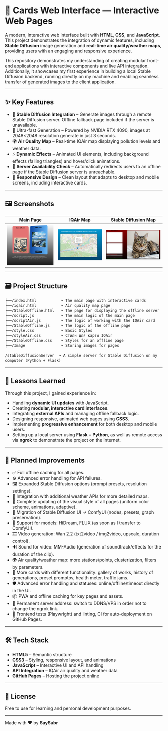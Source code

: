 # 🎴 Cards Web Interface — Interactive Web Pages

A modern, interactive web interface built with **HTML**, **CSS**, and **JavaScript**. This project demonstrates the integration of dynamic features, including **Stable Diffusion** image generation and **real-time air quality/weather maps**, providing users with an engaging and responsive experience.

This repository demonstrates my understanding of creating modular front-end applications with interactive components and live API integration. Additionally, it showcases my first experience in building a local Stable Diffusion backend, running directly on my machine and enabling seamless transfer of generated images to the client application.

---

## ✨ Key Features

- 🎨 **Stable Diffusion Integration** – Generate images through a remote Stable Diffusion server. Offline fallback page included if the server is unavailable.
- 🚀 Ultra-fast Generation – Powered by NVIDIA RTX 4090, images at 2048×2048 resolution generate in just 3 seconds.
- 🌍 **Air Quality Map** – Real-time IQAir map displaying pollution levels and weather data.
- ⚡ **Dynamic Effects** – Animated UI elements, including background effects (falling triangles) and hover/click animations.
- 🔄 **Server Availability Check** – Automatically redirects users to an offline page if the Stable Diffusion server is unreachable.
- 📱 **Responsive Design** – Clean layout that adapts to desktop and mobile screens, including interactive cards.

---

## 🖼️ Screenshots

| Main Page | IQAir Map | Stable Diffusion Map                                  |
|-----------|-----------|-------------------------------------------------------|
| ![Main](Image/main.png) | ![IQAir](Image/iqair.png) | ![Stable Diffusion](Image/Stable_Diffusion.png) |

---

## 🗃️ Project Structure

```
├──/index.html           → The main page with interactive cards
├──/iqair.html           → Air quality map page
├──/StableOffline.html   → The page for displaying the offline server
├──/script.js            → The main logic of the main page
├──/scriptAir.js         → The logic of working with the IQAir card
├──/StableOffline.js     → The logic of the offline page
├──/style.css            → Basic Styles
├──/styleAir.css         → Стили для карты IQAir
├──/StableOffline.css    → Styles for an offline page
├──/Image                → Storing images for pages

/stableDiffusionServer  → A simple server for Stable Diffusion on my computer (Python + Flask)
```

---

## 🧠 Lessons Learned

Through this project, I gained experience in:
- Handling **dynamic UI updates** with JavaScript.
- Creating **modular, interactive card interfaces**.
- Integrating **external APIs** and managing offline fallback logic.
- Designing responsive, animated web pages using **CSS3**.
- Implementing **progressive enhancement** for both desktop and mobile users.
- Setting up a local server using **Flask + Python**, as well as remote access via **ngrok** to demonstrate the project on the Internet.
---

## 🚀 Planned Improvements

- ✅ Full offline caching for all pages.
- ⚙️ Advanced error handling for API failures.
- 🖼️ Expanded Stable Diffusion options (prompt presets, resolution settings).
- 📡 Integration with additional weather APIs for more detailed maps.
- 🎨 Complete updating of the visual style of all pages (uniform color scheme, animations, adaptive).
- 🧩 Migration of Stable Diffusion UI → ComfyUI (nodes, presets, graph preservation).
- 🧠 Support for models: HiDream, FLUX (as soon as I transfer to ComfyUI).
- 🎞️ Video generation: Wan 2.2 (txt2video / img2video, upscale, duration control).
- 🔊 Sound for video: MM-Audio (generation of soundtrack/effects for the duration of the clip).
- 🌍 Air quality/weather map: more stations/points, clusterization, filters by parameters.
- 🧱 More cards with different functionality: gallery of works, history of generations, preset promptov, health meter, traffic jams.
- 🛡️ Advanced error handling and statuses: online/offline/timeout directly in the UI.
- 📦 PWA and offline caching for key pages and assets.
- 🔗 Permanent server address: switch to DDNS/VPS in order not to change the ngrok link.
- 🧪 Frontend tests (Playwright) and linting, CI for auto-deployment on GitHub Pages.

---

## 🛠️ Tech Stack

- **HTML5** – Semantic structure
- **CSS3** – Styling, responsive layout, and animations
- **JavaScript** – Interactive UI and API handling
- **API Integration** – IQAir air quality and weather data
- **GitHub Pages** – Hosting the project online

---

## 📎 License

Free to use for learning and personal development purposes.

---

Made with ❤️ by **SaySubr**

